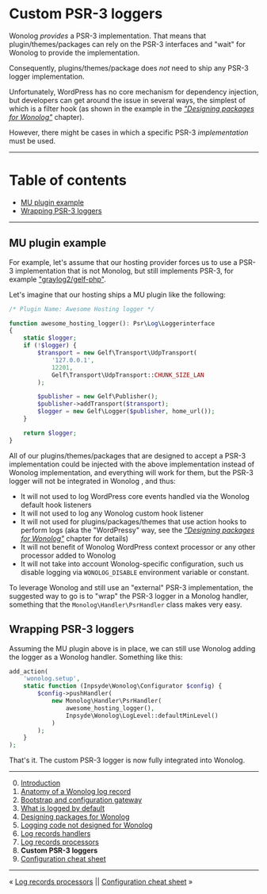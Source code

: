 # Custom PSR-3 loggers

Wonolog _provides_ a PSR-3 implementation. That means that plugin/themes/packages can rely on the PSR-3 interfaces and "wait" for Wonolog to provide the implementation.

Consequently, plugins/themes/package does *not* need to ship any PSR-3 logger implementation.

Unfortunately, WordPress has no core mechanism for dependency injection, but developers can get around the issue in several ways, the simplest of which is a filter hook (as shown in the example in the [*"Designing packages for Wonolog"*](./04-designing-packages-for-wonolog.md) chapter).

However, there might be cases in which a specific PSR-3 *implementation* must be used.

---

# Table of contents

- [MU plugin example](#mu-plugin-example)
- [Wrapping PSR-3 loggers](#wrapping-psr-3-loggers)

---

## MU plugin example

For example, let's assume that our hosting provider forces us to use a PSR-3 implementation that is not Monolog, but still implements PSR-3, for example ["graylog2/gelf-php"](https://github.com/bzikarsky/gelf-php).

Let's imagine that our hosting ships a MU plugin like the following:

```php
/* Plugin Name: Awesome Hosting logger */

function awesome_hosting_logger(): Psr\Log\Loggerinterface
{
    static $logger;
    if (!$logger) {
        $transport = new Gelf\Transport\UdpTransport(
    		'127.0.0.1',
    		12201,
    		Gelf\Transport\UdpTransport::CHUNK_SIZE_LAN
		);

		$publisher = new Gelf\Publisher();
		$publisher->addTransport($transport);
		$logger = new Gelf\Logger($publisher, home_url());
    }

    return $logger;
}
```

All of our plugins/themes/packages that are designed to accept a PSR-3 implementation could be injected with the above implementation instead of Wonolog implementation, and everything will work for them, but the PSR-3 logger will not be integrated in Wonolog , and thus:

- It will not used to log WordPress core events handled via the Wonolog default hook listeners
- It will not used to log any Wonolog custom hook listener
- It will not used for plugins/packages/themes that use action hooks to perform logs (aka the "WordPressy" way, see the [*"Designing packages for Wonolog"*](./04-designing-packages-for-wonolog.md) chapter for details)
- It will not benefit of Wonolog WordPress context processor or any other processor added to Wonolog 
- It will not take into account Wonolog-specific configuration, such us disable logging via `WONOLOG_DISABLE` environment variable or constant.

To leverage Wonolog and still use an "external" PSR-3 implementation, the suggested way to go is to "wrap" the PSR-3 logger in a Monolog handler, something that the `Monolog\Handler\PsrHandler` class makes very easy.

## Wrapping PSR-3 loggers

Assuming the MU plugin above is in place, we can still use Wonolog adding the logger as a Wonolog handler. Something like this:

```php
add_action(
    'wonolog.setup',
    static function (Inpsyde\Wonolog\Configurator $config) {
        $config->pushHandler(
            new Monolog\Handler\PsrHandler(
                awesome_hosting_logger(),
                Inpsyde\Wonolog\LogLevel::defaultMinLevel()
            )
        );
    }
);
```

That's it. The custom PSR-3 logger is now fully integrated into Wonolog.



---

0. [Introduction](./00-introduction.md)
1. [Anatomy of a Wonolog log record](./01-anatomy-of-a-wonolog-log-record.md)
2. [Bootstrap and configuration gateway](./02-bootstrap-and-configuration-gateway.md)
3. [What is logged by default](./03-what-is-logged-by-default.md)
4. [Designing packages for Wonolog](./04-designing-packages-for-wonolog.md)
5. [Logging code not designed for Wonolog](./05-logging-code-not-designed-for-wonolog.md)
6. [Log records handlers](./06-log-records-handlers.md)
7. [Log records processors](./07-log-records-processors.md)
8. **Custom PSR-3 loggers**
9. [Configuration cheat sheet](./09-configuration-cheat-sheet.md)

---

« [Log records processors](./07-log-records-processors.md) ||  [Configuration cheat sheet](./09-configuration-cheat-sheet.md) »
